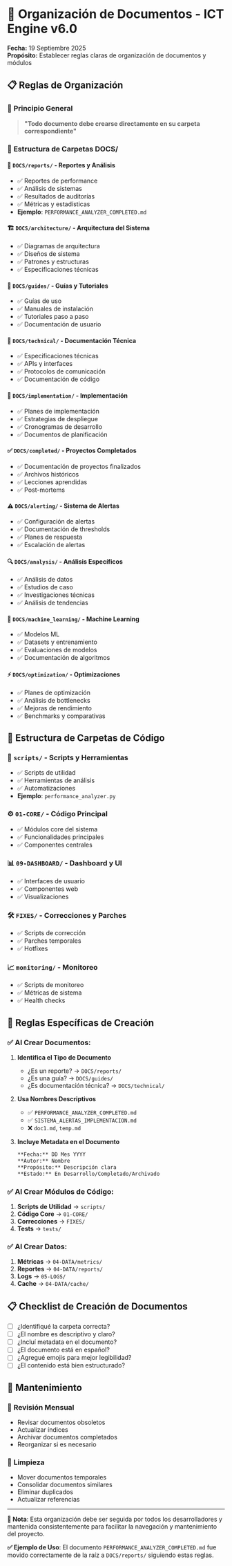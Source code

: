 # 📁 Organización de Documentos - ICT Engine v6.0

**Fecha:** 19 Septiembre 2025  
**Propósito:** Establecer reglas claras de organización de documentos y módulos

## 📋 Reglas de Organización

### 🎯 **Principio General**
> **"Todo documento debe crearse directamente en su carpeta correspondiente"**

### 📁 **Estructura de Carpetas DOCS/**

#### 🔬 **`DOCS/reports/`** - Reportes y Análisis
- ✅ Reportes de performance
- ✅ Análisis de sistemas
- ✅ Resultados de auditorías
- ✅ Métricas y estadísticas
- **Ejemplo**: `PERFORMANCE_ANALYZER_COMPLETED.md`

#### 🏗️ **`DOCS/architecture/`** - Arquitectura del Sistema  
- ✅ Diagramas de arquitectura
- ✅ Diseños de sistema
- ✅ Patrones y estructuras
- ✅ Especificaciones técnicas

#### 📖 **`DOCS/guides/`** - Guías y Tutoriales
- ✅ Guías de uso
- ✅ Manuales de instalación
- ✅ Tutoriales paso a paso
- ✅ Documentación de usuario

#### 🔧 **`DOCS/technical/`** - Documentación Técnica
- ✅ Especificaciones técnicas
- ✅ APIs y interfaces
- ✅ Protocolos de comunicación
- ✅ Documentación de código

#### 🚀 **`DOCS/implementation/`** - Implementación
- ✅ Planes de implementación
- ✅ Estrategias de despliegue
- ✅ Cronogramas de desarrollo
- ✅ Documentos de planificación

#### ✅ **`DOCS/completed/`** - Proyectos Completados
- ✅ Documentación de proyectos finalizados
- ✅ Archivos históricos
- ✅ Lecciones aprendidas
- ✅ Post-mortems

#### ⚠️ **`DOCS/alerting/`** - Sistema de Alertas
- ✅ Configuración de alertas
- ✅ Documentación de thresholds
- ✅ Planes de respuesta
- ✅ Escalación de alertas

#### 🔍 **`DOCS/analysis/`** - Análisis Específicos
- ✅ Análisis de datos
- ✅ Estudios de caso
- ✅ Investigaciones técnicas
- ✅ Análisis de tendencias

#### 🤖 **`DOCS/machine_learning/`** - Machine Learning
- ✅ Modelos ML
- ✅ Datasets y entrenamiento
- ✅ Evaluaciones de modelos
- ✅ Documentación de algoritmos

#### ⚡ **`DOCS/optimization/`** - Optimizaciones
- ✅ Planes de optimización
- ✅ Análisis de bottlenecks
- ✅ Mejoras de rendimiento
- ✅ Benchmarks y comparativas

## 📁 **Estructura de Carpetas de Código**

### 🔧 **`scripts/`** - Scripts y Herramientas
- ✅ Scripts de utilidad
- ✅ Herramientas de análisis
- ✅ Automatizaciones
- **Ejemplo**: `performance_analyzer.py`

### ⚙️ **`01-CORE/`** - Código Principal
- ✅ Módulos core del sistema
- ✅ Funcionalidades principales
- ✅ Componentes centrales

### 📊 **`09-DASHBOARD/`** - Dashboard y UI
- ✅ Interfaces de usuario
- ✅ Componentes web
- ✅ Visualizaciones

### 🛠️ **`FIXES/`** - Correcciones y Parches
- ✅ Scripts de corrección
- ✅ Parches temporales
- ✅ Hotfixes

### 📈 **`monitoring/`** - Monitoreo
- ✅ Scripts de monitoreo
- ✅ Métricas de sistema
- ✅ Health checks

## 🎯 **Reglas Específicas de Creación**

### ✅ **Al Crear Documentos:**

1. **Identifica el Tipo de Documento**
   - ¿Es un reporte? → `DOCS/reports/`
   - ¿Es una guía? → `DOCS/guides/`
   - ¿Es documentación técnica? → `DOCS/technical/`

2. **Usa Nombres Descriptivos**
   - ✅ `PERFORMANCE_ANALYZER_COMPLETED.md`
   - ✅ `SISTEMA_ALERTAS_IMPLEMENTACION.md`
   - ❌ `doc1.md`, `temp.md`

3. **Incluye Metadata en el Documento**
   ```markdown
   **Fecha:** DD Mes YYYY
   **Autor:** Nombre
   **Propósito:** Descripción clara
   **Estado:** En Desarrollo/Completado/Archivado
   ```

### ✅ **Al Crear Módulos de Código:**

1. **Scripts de Utilidad** → `scripts/`
2. **Código Core** → `01-CORE/`
3. **Correcciones** → `FIXES/`
4. **Tests** → `tests/`

### ✅ **Al Crear Datos:**

1. **Métricas** → `04-DATA/metrics/`
2. **Reportes** → `04-DATA/reports/`
3. **Logs** → `05-LOGS/`
4. **Cache** → `04-DATA/cache/`

## 📋 **Checklist de Creación de Documentos**

- [ ] ¿Identifiqué la carpeta correcta?
- [ ] ¿El nombre es descriptivo y claro?
- [ ] ¿Incluí metadata en el documento?
- [ ] ¿El documento está en español?
- [ ] ¿Agregué emojis para mejor legibilidad?
- [ ] ¿El contenido está bien estructurado?

## 🔄 **Mantenimiento**

### 📅 **Revisión Mensual**
- Revisar documentos obsoletos
- Actualizar índices
- Archivar documentos completados
- Reorganizar si es necesario

### 🧹 **Limpieza**
- Mover documentos temporales
- Consolidar documentos similares
- Eliminar duplicados
- Actualizar referencias

---

**📝 Nota**: Esta organización debe ser seguida por todos los desarrolladores y mantenida consistentemente para facilitar la navegación y mantenimiento del proyecto.

**✅ Ejemplo de Uso**: El documento `PERFORMANCE_ANALYZER_COMPLETED.md` fue movido correctamente de la raíz a `DOCS/reports/` siguiendo estas reglas.